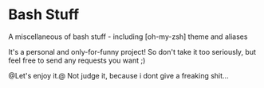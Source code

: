 Bash Stuff
===========

A miscellaneous of bash stuff - including [oh-my-zsh] theme and aliases

It's a personal and only-for-funny project! So don't take it too seriously, but feel free to send any requests you want ;)

@Let's enjoy it.@ Not judge it, because i dont give a freaking shit...

